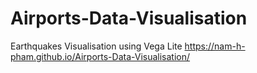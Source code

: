 # Airports-Data-Visualisation
Earthquakes Visualisation using Vega Lite
https://nam-h-pham.github.io/Airports-Data-Visualisation/
